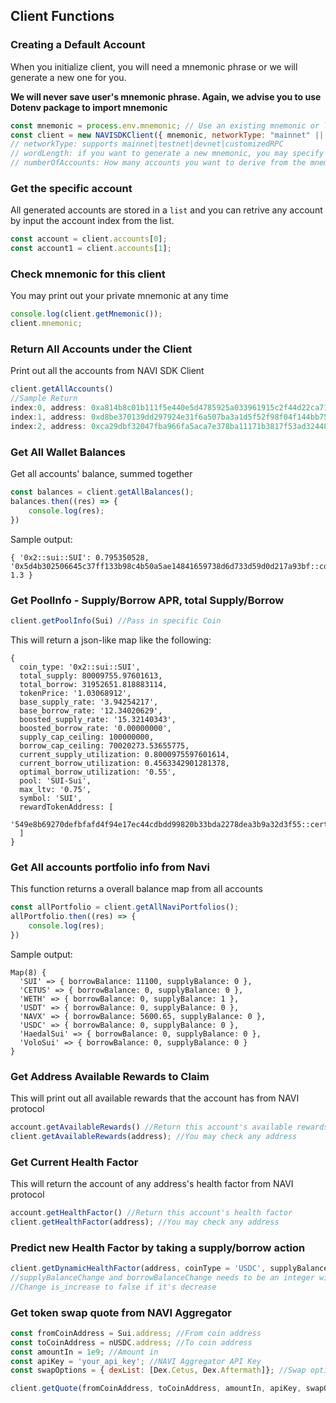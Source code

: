 ## Client Functions
### Creating a Default Account
When you initialize client, you will need a mnemonic phrase or we will generate a new one for you. 


**We will never save user's mnemonic phrase.
Again, we advise you to use Dotenv package to import mnemonic**

```javascript
const mnemonic = process.env.mnemonic; // Use an existing mnemonic or leave it empty to generate a new one
const client = new NAVISDKClient({ mnemonic, networkType: "mainnet" || "your_rpc", numberOfAccounts: 5 }); 
// networkType: supports mainnet|testnet|devnet|customizedRPC
// wordLength: if you want to generate a new mnemonic, you may specify the word length
// numberOfAccounts: How many accounts you want to derive from the mnemonic

```
### Get the specific account
All generated accounts are stored in a `list` and you can retrive any account by input the account index from the list.
```javascript
const account = client.accounts[0];
const account1 = client.accounts[1];
```
### Check mnemonic for this client
You may print out your private mnemonic at any time
```javascript
console.log(client.getMnemonic());
client.mnemonic;
```
### Return All Accounts under the Client
Print out all the accounts from NAVI SDK Client
```javascript
client.getAllAccounts()
//Sample Return
index:0, address: 0xa814b8c01b111f5e440e5d4785925a033961915c2f44d22ca71619ac73534ee7
index:1, address: 0xd8be370139dd297924e31f6a507ba3a1d5f52f98f04f144bb75100d179698f84
index:2, address: 0xca29dbf32047fba966fa5aca7e378ba11171b3817f53ad324489a138288cc02d
```
### Get All Wallet Balances
Get all accounts' balance, summed together

```javascript
const balances = client.getAllBalances();
balances.then((res) => {
    console.log(res);
})
```
Sample output:
```
{ '0x2::sui::SUI': 0.795350528, '0x5d4b302506645c37ff133b98c4b50a5ae14841659738d6d733d59d0d217a93bf::coin::COIN': 1.3 }
```

### Get PoolInfo - Supply/Borrow APR, total Supply/Borrow
```javascript
client.getPoolInfo(Sui) //Pass in specific Coin
```
This will return a json-like map like the following:
```
{
  coin_type: '0x2::sui::SUI',
  total_supply: 80009755.97601613,
  total_borrow: 31952651.818883114,
  tokenPrice: '1.03068912',
  base_supply_rate: '3.94254217',
  base_borrow_rate: '12.34020629',
  boosted_supply_rate: '15.32140343',
  boosted_borrow_rate: '0.00000000',
  supply_cap_ceiling: 100000000,
  borrow_cap_ceiling: 70020273.53655775,
  current_supply_utilization: 0.8000975597601614,
  current_borrow_utilization: 0.4563342901281378,
  optimal_borrow_utilization: '0.55',
  pool: 'SUI-Sui',
  max_ltv: '0.75',
  symbol: 'SUI',
  rewardTokenAddress: [
    '549e8b69270defbfafd4f94e17ec44cdbdd99820b33bda2278dea3b9a32d3f55::cert::CERT'
  ]
}
```

### Get All accounts portfolio info from Navi
This function returns a overall balance map from all accounts 
```javascript
const allPortfolio = client.getAllNaviPortfolios();
allPortfolio.then((res) => {
    console.log(res);
})
```
Sample output:
```
Map(8) {
  'SUI' => { borrowBalance: 11100, supplyBalance: 0 },
  'CETUS' => { borrowBalance: 0, supplyBalance: 0 },
  'WETH' => { borrowBalance: 0, supplyBalance: 1 },
  'USDT' => { borrowBalance: 0, supplyBalance: 0 },
  'NAVX' => { borrowBalance: 5600.65, supplyBalance: 0 },
  'USDC' => { borrowBalance: 0, supplyBalance: 0 },
  'HaedalSui' => { borrowBalance: 0, supplyBalance: 0 },
  'VoloSui' => { borrowBalance: 0, supplyBalance: 0 }
}
```

### Get Address Available Rewards to Claim
This will print out all available rewards that the account has from NAVI protocol
```javascript
account.getAvailableRewards() //Return this account's available rewards
client.getAvailableRewards(address); //You may check any address
```

### Get Current Health Factor
This will return the account of any address's health factor from NAVI protocol
```javascript
account.getHealthFactor() //Return this account's health factor
client.getHealthFactor(address); //You may check any address
```

### Predict new Health Factor by taking a supply/borrow action
```javascript
client.getDynamicHealthFactor(address, coinType = 'USDC', supplyBalanceChange:100000, borrowBalanceChange: 0, is_increase: true)
//supplyBalanceChange and borrowBalanceChange needs to be an integer with token decimals
//Change is_increase to false if it's decrease
```

### Get token swap quote from NAVI Aggregator
```javascript
const fromCoinAddress = Sui.address; //From coin address
const toCoinAddress = nUSDC.address; //To coin address
const amountIn = 1e9; //Amount in   
const apiKey = 'your_api_key'; //NAVI Aggregator API Key
const swapOptions = { dexList: [Dex.Cetus, Dex.Aftermath]}; //Swap options, leave the dexList empty to use all the DEXs

client.getQuote(fromCoinAddress, toCoinAddress, amountIn, apiKey, swapOptions)
```
